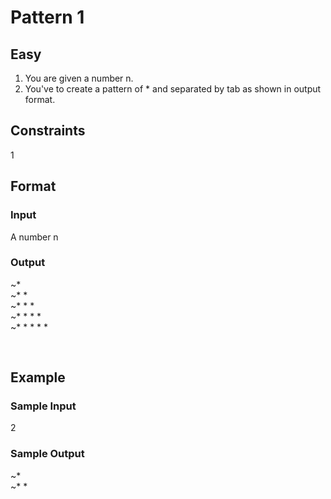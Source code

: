 <h1> Pattern 1 </h1>

<h2> Easy </h2>

1. You are given a number n.
2. You've to create a pattern of * and separated by tab as shown in output format.

<h2> Constraints </h2>

1 
<br>
  <h2> Format </h2>

  <h3> Input </h3>

A number n

  <h3> Output </h3>
  
~* <br>
~* * <br>
~* * * <br>
~* * * * <br>
~* * * * *

<br>

  <h2> Example </h2>

  <h3> Sample Input </h3>

2
  <br>

  <h3> Sample Output </h3>

~* <br>
~* *
